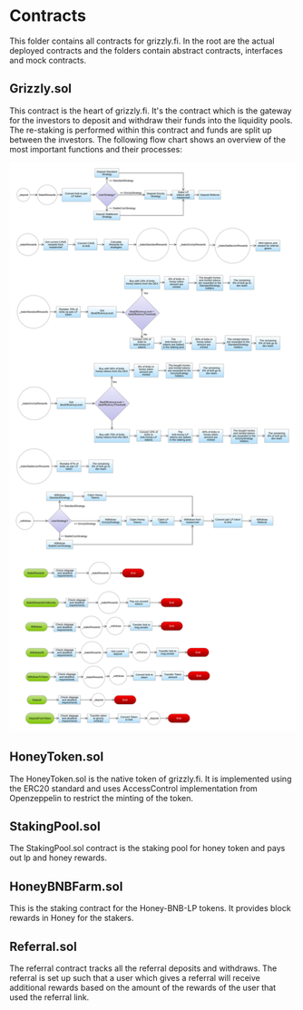 # Contracts

This folder contains all contracts for grizzly.fi. In the root are the actual deployed contracts and the folders contain abstract contracts, interfaces and mock contracts.

## Grizzly.sol

This contract is the heart of grizzly.fi. It's the contract which is the gateway for the investors to deposit and withdraw their funds into the liquidity pools. The re-staking is performed within this contract and funds are split up between the investors. The following flow chart shows an overview of the most important functions and their processes:

![Flow Chart Grizzly](./assets/flowchart-diagram.svg)

## HoneyToken.sol

The HoneyToken.sol is the native token of grizzly.fi. It is implemented using the ERC20 standard and uses AccessControl implementation from Openzeppelin to restrict the minting of the token.

## StakingPool.sol

The StakingPool.sol contract is the staking pool for honey token and pays out lp and honey rewards.

## HoneyBNBFarm.sol

This is the staking contract for the Honey-BNB-LP tokens. It provides block rewards in Honey for the stakers.

## Referral.sol

The referral contract tracks all the referral deposits and withdraws. The referral is set up such that a user which gives a referral will receive additional rewards based on the amount of the rewards of the user that used the referral link.
